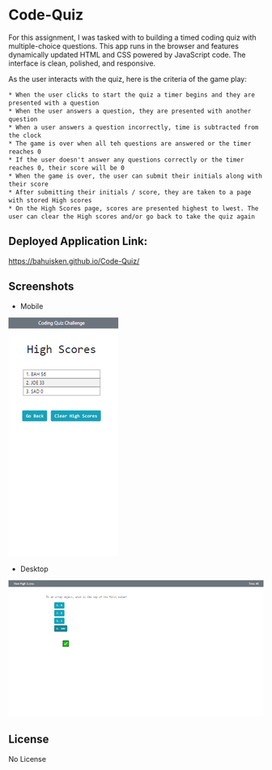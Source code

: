 # Code-Quiz

For this assignment, I was tasked with to building a timed coding quiz with multiple-choice questions. This app runs in the browser and features dynamically updated HTML and CSS powered by JavaScript code. The interface is clean, polished, and responsive.  

As the user interacts with the quiz, here is the criteria of the game play:

    * When the user clicks to start the quiz a timer begins and they are presented with a question 
    * When the user answers a question, they are presented with another question
    * When a user answers a question incorrectly, time is subtracted from the clock 
    * The game is over when all teh questions are answered or the timer reaches 0
    * If the user doesn't answer any questions correctly or the timer reaches 0, their score will be 0
    * When the game is over, the user can submit their initials along with their score
    * After submitting their initials / score, they are taken to a page with stored High scores
    * On the High Scores page, scores are presented highest to lwest. The user can clear the High scores and/or go back to take the quiz again

## Deployed Application Link:

https://bahuisken.github.io/Code-Quiz/

## Screenshots

- Mobile

![Mobile Portfolio demo](./assets/images/code-quiz-mobile-screenshot.png)

- Desktop

![Desktop Portfolio demo](./assets/images/code-quiz-desktop-screenshot.png)

## License

No License
